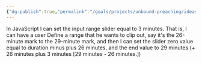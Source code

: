 ```yaml
---
{"dg-publish":true,"permalink":"/goals/projects/unbound-preaching/ideas/clipping-audio-files/","tags":["website"],"created":"Jul 23, 2018, 7:07 AM"}
---
```



In JavaScript I can set the input range slider equal to 3 minutes. That is, I can have a user Define a range that he wants to clip out, say it's the 26-minute mark to the 29-minute mark, and then I can set the slider zero value equal to duration minus plus 26 minutes, and the end value to 29 minutes (+ 26 minutes plus 3 minutes \[29 minutes - 26 minutes.\])


